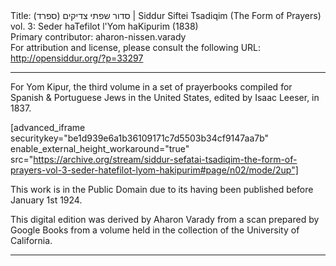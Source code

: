 <html>
<head></head>
<body>
Title: סדור שפתי צדיקים (ספרד)‏ | Siddur Siftei Tsadiqim (The Form of Prayers) vol. 3: Seder haTefilot l'Yom haKipurim (1838)<br />
Primary contributor: aharon-nissen.varady<br />
For attribution and license, please consult the following URL: <a href="http://opensiddur.org/?p=33297">http://opensiddur.org/?p=33297</a>
<p />
<hr />

For Yom Kipur, the third volume in a set of prayerbooks compiled for Spanish &amp; Portuguese Jews in the United States, edited by Isaac Leeser, in 1837.

[advanced_iframe securitykey="be1d939e6a1b36109171c7d5503b34cf9147aa7b" enable_external_height_workaround="true" src="https://archive.org/stream/siddur-sefatai-tsadiqim-the-form-of-prayers-vol-3-seder-hatefilot-lyom-hakipurim#page/n02/mode/2up"]

This work is in the Public Domain due to its having been published before January 1st 1924.

This digital edition was derived by Aharon Varady from a scan prepared by Google Books from a volume held in the collection of the University of California.

<hr />

<div class="english" style="font-size: 1.2em;">

</div>

&nbsp;

</body>
</html>